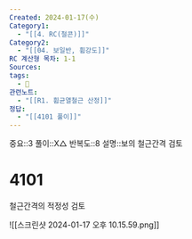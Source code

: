 ```yaml
---
Created: 2024-01-17(수)
Category1:
  - "[[4. RC(철콘)]]"
Category2:
  - "[[04. 보일반, 휨강도]]"
RC 계산형 목차: 1-1
Sources: 
tags:
  - 🧮
관련노트:
  - "[[R1. 휨균열철근 산정]]"
정답:
  - "[[4101 풀이]]"
---
```

중요::3
풀이::X△
반복도::8
설명::보의 철근간격 검토

# 4101

철근간격의 적정성 검토

![[스크린샷 2024-01-17 오후 10.15.59.png]]